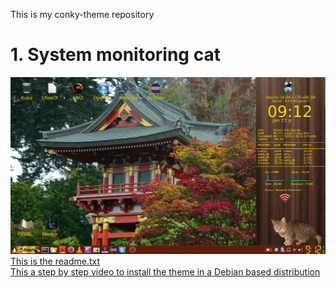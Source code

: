 This is my conky-theme repository

<h1>1. System monitoring cat </h1>
<img src="https://github.com/vpeter93/conky-themes/blob/master/Conky/Kirja/review-with-full-desktop.png">
<a href=https://github.com/vpeter93/conky-themes/blob/master/Conky/Kirja/readme.txt>This is the readme.txt</a><br>
<a href=https://www.youtube.com/watch?v=8-SdCpFgzt4>This a step by step video to install the theme in a Debian based distribution</a>
